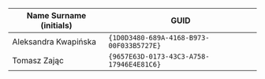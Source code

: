 | Name Surname (initials) | GUID                                     |
| ----------------------- | ---------------------------------------- |
| Aleksandra Kwapińska    | `{1D0D3480-689A-4168-B973-00F033B5727E}` |
| Tomasz Zając            | `{9657E63D-0173-43C3-A758-17946E4E81C6}` |
